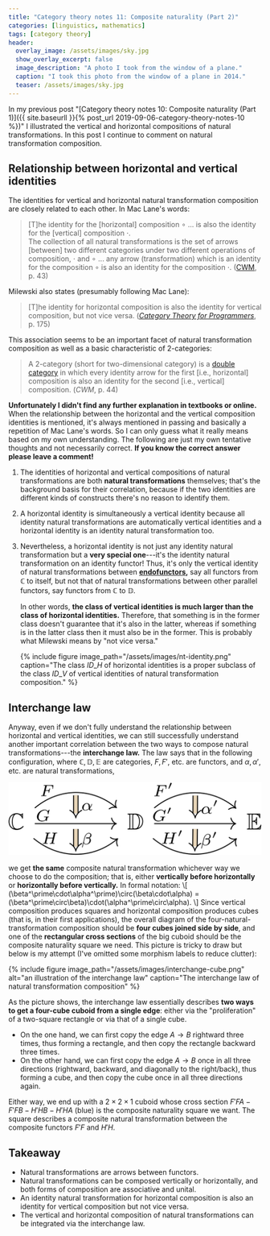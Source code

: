 ```yaml
---
title: "Category theory notes 11: Composite naturality (Part 2)"
categories: [linguistics, mathematics]
tags: [category theory]
header:
  overlay_image: /assets/images/sky.jpg
  show_overlay_excerpt: false
  image_description: "A photo I took from the window of a plane."
  caption: "I took this photo from the window of a plane in 2014."
  teaser: /assets/images/sky.jpg
---
```


In my previous post "[Category theory notes 10: Composite naturality (Part 1)]({{ site.baseurll }}{% post_url 2019-09-06-category-theory-notes-10 %})" I illustrated the vertical and horizontal compositions of natural transformations. In this post I continue to comment on natural transformation composition.

## Relationship between horizontal and vertical identities
The identities for vertical and horizontal natural transformation composition are closely related to each other. In Mac Lane's words:
> [T]he identity for the [horizontal] composition $\circ$ ... is also the identity for the [vertical] composition $\cdot.$<br>
The collection of all natural transformations is the set of arrows [between] two different categories under two different operations of composition, $\cdot$ and $\circ$ ... any arrow (transformation) which is an identity for the composition $\circ$ is also an identity for the composition $\cdot.$  ([CWM](https://books.google.co.uk/books?id=MXboNPdTv7QC&source=gbs_book_other_versions), p.&nbsp;43)

Milewski also states (presumably following Mac Lane):
>[T]he identity for horizontal composition is also the identity for vertical composition, but not vice versa. ([_Category Theory for Programmers_](https://books.google.co.uk/books/about/Category_Theory_for_Programmers.html?id=ZaP-swEACAAJ&redir_esc=y), p.&nbsp;175)

This association seems to be an important facet of natural transformation composition as well as a basic characteristic of 2-categories:
>A 2-category (short for two-dimensional category) is a [double category](https://ncatlab.org/nlab/show/double+category) in which every identity arrow for the first [i.e., horizontal] composition is also an identity for the second [i.e., vertical] composition. (_CWM_, p.&nbsp;44)

**Unfortunately I didn't find any further explanation in textbooks or online.** When the relationship between the horizontal and the vertical composition identities is mentioned, it's always mentioned in passing and basically a repetition of Mac Lane's words. So I can only guess what it really means based on my own understanding. The following are just my own tentative thoughts and not necessarily correct. **If you know the correct answer please leave a comment!**
1. The identities of horizontal and vertical compositions of natural transformations are both **natural transformations** themselves; that's the background basis for their correlation, because if the two identities are different kinds of constructs there's no reason to identify them.
2. A horizontal identity is simultaneously a vertical identity because all identity natural transformations are automatically vertical identities and a horizontal identity is an identity natural transformation too.
3. Nevertheless, a horizontal identity is not just any identity natural transformation but a **very special one**---it's the identity natural transformation on an identity functor! Thus, it's only the vertical identity of natural transformations between **[endofunctors](https://ncatlab.org/nlab/show/endofunctor),** say all functors from $\mathbb{C}$ to itself, but not that of natural transformations between other parallel functors, say functors from $\mathbb{C}$ to $\mathbb{D}.$

   In other words, **the class of vertical identities is much larger than the class of horizontal identities.** Therefore, that something is in the former class doesn't guarantee that it's also in the latter, whereas if something is in the latter class then it must also be in the former. This is probably what Milewski means by "not vice versa."

   {% include figure image_path="/assets/images/nt-identity.png" caption="The class $ID\_H$ of horizontal identities is a proper subclass of the class $ID\_V$ of vertical identities of natural transformation composition." %}

## Interchange law
Anyway, even if we don't fully understand the relationship between horizontal and vertical identities, we can still successfully understand another important correlation between the two ways to compose natural transformations---the **interchange law.** The law says that in the following configuration, where $\mathbb{C}, \mathbb{D}, \mathbb{E}$ are categories, $F, F',$ etc. are functors, and $\alpha, \alpha',$ etc. are natural transformations,

![interchange law](/assets/images/interchange-law.svg)

we get **the same** composite natural transformation whichever way we choose to do the composition; that is, either **vertically before horizontally** or **horizontally before vertically.** In formal notation:
\\[ (\beta^\prime\cdot\alpha^\prime)\circ(\beta\cdot\alpha) = (\beta^\prime\circ\beta)\cdot(\alpha^\prime\circ\alpha). \\]
Since vertical composition produces squares and horizontal composition produces cubes (that is, in their first applications), the overall diagram of the four-natural-transformation composition should be **four cubes joined side by side**, and one of the **rectangular cross sections** of the big cuboid should be the composite naturality square we need. This picture is tricky to draw but below is my attempt (I've omitted some morphism labels to reduce clutter):

{% include figure image_path="/assets/images/interchange-cube.png" alt="an illustration of the interchange law" caption="The interchange law of natural transformation composition" %}

As the picture shows, the interchange law essentially describes **two ways to get a four-cube cuboid from a single edge**: either via the "proliferation" of a two-square rectangle or via that of a single cube.
- On the one hand, we can first copy the edge $A\rightarrow B$ rightward three times, thus forming a rectangle, and then copy the rectangle backward three times.
- On the other hand, we can first copy the edge $A\rightarrow B$ once in all three directions (rightward, backward, and diagonally to the right/back), thus forming a cube, and then copy the cube once in all three directions again.

Either way, we end up with a $2\times2\times1$ cuboid whose cross section $F'FA - F'FB - H'HB - H'HA$ (blue) is the composite naturality square we want. The square describes a composite natural transformation between the composite functors $F'F$ and $H'H.$

## Takeaway
- Natural transformations are arrows between functors.
- Natural transformations can be composed vertically or horizontally, and both forms of composition are associative and unital.
- An identity natural transformation for horizontal composition is also an identity for vertical composition but not vice versa.
- The vertical and horizontal composition of natural transformations can be integrated via the interchange law.
